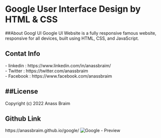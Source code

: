 # Google User Interface Design by HTML & CSS

##About Googl UI
Google UI Website is a fully responsive famous website, responsive for all devices, built using HTML, CSS, and JavaScript.

<h2> Contat Info </h2>
- linkedin : https://www.linkedin.com/in/anassbraim/ <br>
- Twitter : https://twitter.com/anassbraim <br>
- Facebook : https://www.facebook.com/anassbraim <br>

<h2> ##License </h2>
Copyright (c) 2022 Anass Braim

  <h2> Github Link </h2>
https://anassbraim.github.io/google/

<img src="https://scontent.frak1-1.fna.fbcdn.net/v/t39.30808-6/312156675_824632672323051_8388907816078781529_n.jpg?stp=dst-jpg_p180x540&_nc_cat=104&ccb=1-7&_nc_sid=730e14&_nc_ohc=-rqoMoaQapQAX9FvrVu&_nc_ht=scontent.frak1-1.fna&oh=00_AT-GWtZUh_R6uTb1AyoIch1-8gdWlXlgF3zjQ6MrIPWK-w&oe=63528170" alt="Google - Preview">
